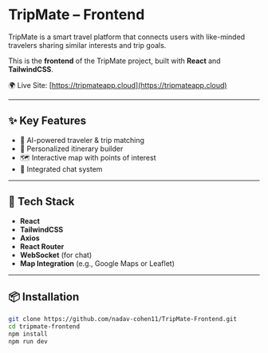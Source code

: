 # TripMate – Frontend

TripMate is a smart travel platform that connects users with like-minded travelers sharing similar interests and trip goals.

This is the **frontend** of the TripMate project, built with **React** and **TailwindCSS**.

🌍 Live Site: [https://tripmateapp.cloud](https://tripmateapp.cloud)

---

## ✨ Key Features

- 🤖 AI-powered traveler & trip matching
- 🧭 Personalized itinerary builder
- 🗺️ Interactive map with points of interest
- 💬 Integrated chat system

---

## 🧱 Tech Stack

- **React**
- **TailwindCSS**
- **Axios**
- **React Router**
- **WebSocket** (for chat)
- **Map Integration** (e.g., Google Maps or Leaflet)

---

## 📦 Installation

```bash
git clone https://github.com/nadav-cohen11/TripMate-Frontend.git
cd tripmate-frontend
npm install
npm run dev
